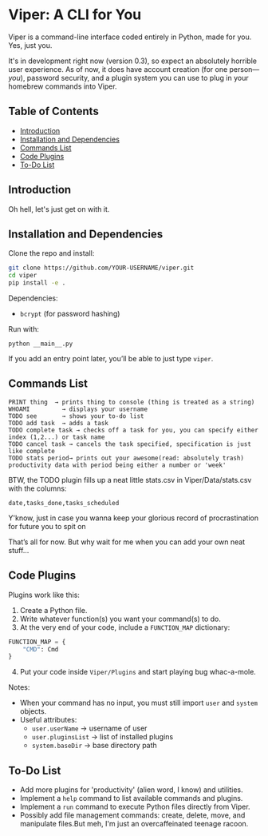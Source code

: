 # Viper: A CLI for You

Viper is a command-line interface coded entirely in Python, made for you. Yes, just you.

It's in development right now (version 0.3), so expect an absolutely horrible user experience.
As of now, it does have account creation (for one person—*you*), password security,
and a plugin system you can use to plug in your homebrew commands into Viper.

## Table of Contents
- [Introduction](#introduction)
- [Installation and Dependencies](#installation-and-dependencies)
- [Commands List](#commands-list)
- [Code Plugins](#code-plugins)
- [To-Do List](#to-do-list)

## Introduction
Oh hell, let's just get on with it.

## Installation and Dependencies
Clone the repo and install:

```bash
git clone https://github.com/YOUR-USERNAME/viper.git
cd viper
pip install -e .
```

Dependencies:
- `bcrypt` (for password hashing)

Run with:

```cd Viper
python __main__.py

```

If you add an entry point later, you’ll be able to just type `viper`.

## Commands List
```
PRINT thing  → prints thing to console (thing is treated as a string)
WHOAMI         → displays your username
TODO see       → shows your to-do list
TODO add task  → adds a task
TODO complete task → checks off a task for you, you can specify either index (1,2...) or task name
TODO cancel task → cancels the task specified, specification is just like complete
TODO stats period→ prints out your awesome(read: absolutely trash) productivity data with period being either a number or 'week'
```
BTW, the TODO plugin fills up a neat little stats.csv in Viper/Data/stats.csv with the columns:
```
date,tasks_done,tasks_scheduled
```
Y'know, just in case you wanna keep your glorious record of procrastination for future you to spit on

That’s all for now. But why wait for me when you can add your own neat stuff...

## Code Plugins
Plugins work like this:

1. Create a Python file.
2. Write whatever function(s) you want your command(s) to do.
3. At the very end of your code, include a `FUNCTION_MAP` dictionary:

```python
FUNCTION_MAP = {
    "CMD": Cmd
}
```

4. Put your code inside `Viper/Plugins` and start playing bug whac-a-mole.

Notes:
- When your command has no input, you must still import `user` and `system` objects.
- Useful attributes:
  - `user.userName` → username of user
  - `user.pluginsList` → list of installed plugins
  - `system.baseDir` → base directory path

## To-Do List
- Add more plugins for 'productivity' (alien word, I know) and utilities.
- Implement a `help` command to list available commands and plugins.
- Implement a `run` command to execute Python files directly from Viper.
- Possibly add file management commands: create, delete, move, and manipulate files.But meh, I'm just an overcaffeinated teenage racoon. 




